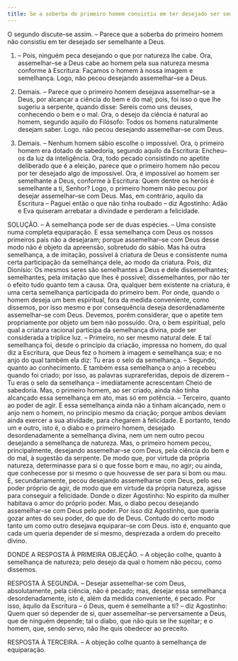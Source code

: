 ```yaml
---
title: Se a soberba do primeiro homem consistiu em ter desejado ser semelhante a Deus
---
```


O segundo discute–se assim. – Parece que a soberba do primeiro homem não consistiu em ter desejado ser semelhante a Deus.  

1. – Pois, ninguém peca desejando o que por natureza lhe cabe. Ora, assemelhar–se a Deus cabe ao homem pela sua natureza mesma conforme à Escritura: Façamos o homem à nossa imagem e semelhança. Logo, não pecou desejando assemelhar–se a Deus.  

2. Demais. – Parece que o primeiro homem desejava assemelhar–se a Deus, por alcançar a ciência do bem e do mal; pois, foi isso o que lhe sugeriu a serpente, quando disse: Sereis como uns deuses, conhecendo o bem e o mal. Ora, o desejo da ciência é natural ao homem, segundo aquilo do Filósofo: Todos os homens naturalmente desejam saber. Logo. não pecou desejando assemelhar–se com Deus.  

3. Demais. – Nenhum homem sábio escolhe o impossível. Ora, o primeiro homem era dotado de sabedoria, segundo aquilo da Escritura: Encheu–os da luz da inteligência. Ora, todo pecado consistindo no apetite deliberado que é a eleição, parece que o primeiro homem não pecou por ter desejado algo de impossível. Ora, é impossível ao homem ser semelhante a Deus, conforme à Escritura: Quem dentre os heróis é semelhante a ti, Senhor? Logo, o primeiro homem não pecou por desejar assemelhar–se com Deus.  Mas, em contrário, aquilo da Escritura – Paguei então o que não tinha roubado – diz Agostinho: Adão e Eva quiseram arrebatar a divindade e perderam a felicidade.  

SOLUÇÃO. – A semelhança pode ser de duas espécies. – Uma consiste numa completa equiparação. E essa semelhança com Deus os nossos primeiros pais não a desejaram; porque assemelhar–se com Deus desse modo não é objeto da apreensão, sobretudo do sábio. Mas há outra semelhança, a de imitação, possível à criatura de Deus e consistente numa certa participação da semelhança dele, ao modo da criatura. Pois, diz Dionísio: Os mesmos seres são semelhantes a Deus e dele dissemelhantes; semelhantes, pela imitação que lhes é possível; dissemelhantes, por não ter o efeito tudo quanto tem a causa. Ora, qualquer bem existente na criatura, é uma certa semelhança participada do primeiro bem. Por onde, quando o homem deseja um bem espiritual, fora da medida conveniente, como dissemos, por isso mesmo e por consequência deseja desordenadamente assemelhar–se com Deus.  Devemos, porém considerar, que o apetite tem propriamente por objeto um bem não possuído. Ora, o bem espiritual, pelo qual a criatura racional participa da semelhança divina, pode ser considerada a tríplice luz. – Primeiro, no ser mesmo natural dele. E tal semelhança foi, desde o princípio da criação, impressa no homem, do qual diz a Escritura, que Deus fez o homem à imagem e semelhança sua; e no anjo do qual também ela diz: Tu eras o selo da semelhança. – Segundo, quanto ao conhecimento. E também essa semelhança o anjo a recebeu quando foi criado; por isso, as palavras suprareferidas, depois de dizerem – Tu eras o selo da semelhança – imediatamente acrescentam Cheio de sabedoria. Mas, o primeiro homem, ao ser criado, ainda não tinha alcançado essa semelhança em ato, mas só em potência. – Terceiro, quanto ao poder de agir. E essa semelhança ainda não a tinham alcançado, nem o anjo nem o homem, no princípio mesmo da criação; porque ambos deviam ainda exercer a sua atividade, para chegarem à felicidade.  E portanto, tendo um e outro, isto é, o diabo e o primeiro homem, desejado desordenadamente a semelhança divina, nem um nem outro pecou desejando a semelhança de natureza. Mas, o primeiro homem pecou, principalmente, desejando assemelhar–se com Deus, pela ciência do bem e do mal, à sugestão da serpente. De modo que, por virtude da própria natureza, determinasse para si o que fosse bom e mau, no agir; ou ainda, que conhecesse por si mesmo o que houvesse de ser para si bom ou mau. E, secundariamente, pecou desejando assemelharse com Deus, pelo seu poder próprio de agir, de modo que em virtude da própria natureza, agisse para conseguir a felicidade. Donde o dizer Agostinho: No espirito da mulher habitava o amor do próprio poder. Mas, o diabo pecou desejando assemelhar–se com Deus pelo poder. Por isso diz Agostinho, que queria gozar antes do seu poder, do que do de Deus. Contudo do certo modo tanto um como outro desejava equiparar–se com Deus. isto é, enquanto que cada um queria depender de si mesmo, desprezada a ordem do preceito divino.  

DONDE A RESPOSTA À PRIMEIRA OBJEÇÃO. – A objeção colhe, quanto à semelhança de natureza; pelo desejo da qual o homem não pecou, como dissemos.  

RESPOSTA À SEGUNDA. – Desejar assemelhar-se com Deus, absolutamente, pela ciência, não é pecado; mas, desejar essa semelhança desordenadamente, isto é, além da medida conveniente, é pecado. Por isso, àquilo da Escritura – ó Deus, quem é semelhante a ti? – diz Agostinho: Quem quer só depender de si, quer assemelhar–se perversamente a Deus, que de ninguém depende; tal o diabo, que não quis se lhe sujeitar; e o homem, que, sendo servo, não lhe quis obedecer ao preceito.  

RESPOSTA À TERCEIRA. – A objeção colhe quanto à semelhança de equiparação.